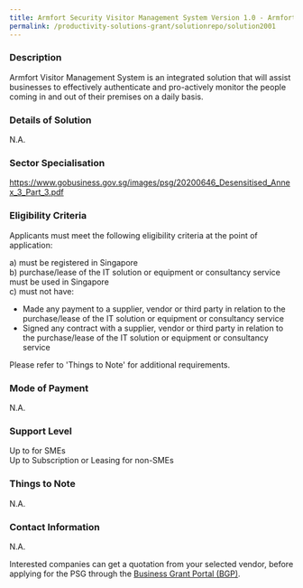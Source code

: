 ```yaml
---
title: Armfort Security Visitor Management System Version 1.0 - Armfort VMS (Access)
permalink: /productivity-solutions-grant/solutionrepo/solution2001
---
```


### Description

Armfort Visitor Management System is an integrated solution that will assist businesses to effectively authenticate and pro-actively monitor the people coming in and out of their premises on a daily basis.

### Details of Solution

N.A.

### Sector Specialisation

https://www.gobusiness.gov.sg/images/psg/20200646_Desensitised_Annex_3_Part_3.pdf

### Eligibility Criteria

Applicants must meet the following eligibility criteria at the point of application:

a) must be registered in Singapore <br>
b) purchase/lease of the IT solution or equipment or consultancy service must be used in Singapore <br>
c) must not have:
- Made any payment to a supplier, vendor or third party in relation to the purchase/lease of the IT solution or equipment or consultancy service
- Signed any contract with a supplier, vendor or third party in relation to the purchase/lease of the IT solution or equipment or consultancy service

Please refer to 'Things to Note' for additional requirements.

### Mode of Payment
N.A.

### Support Level
Up to  for SMEs <br>
Up to Subscription or Leasing for non-SMEs

### Things to Note
N.A.

### Contact Information
N.A.

Interested companies can get a quotation from your selected vendor, before applying for the PSG through the <a target='_blank' rel='noopener' href='https://www.businessgrants.gov.sg/'>Business Grant Portal (BGP)</a>.
